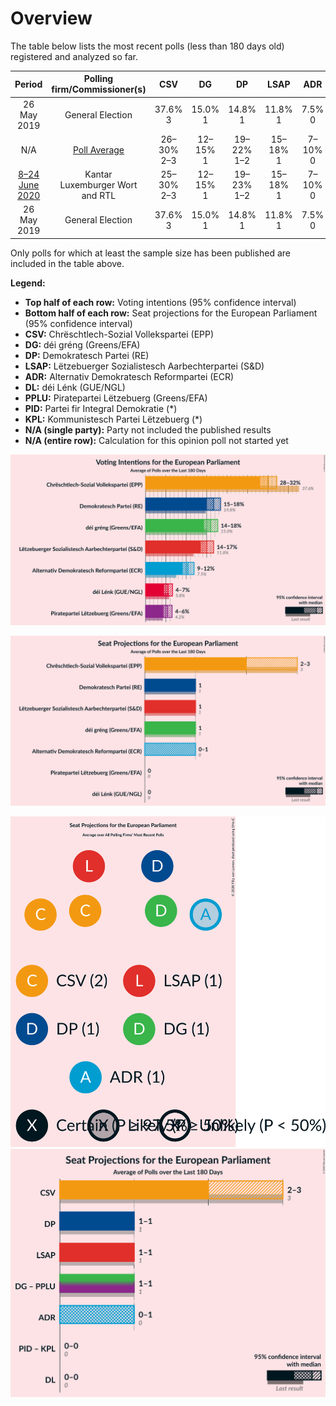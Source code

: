 # Overview

The table below lists the most recent polls (less than 180 days old) registered and analyzed so far.

| Period     | Polling firm/Commissioner(s) | CSV | DG | DP | LSAP | ADR | DL | PPLU | PID | KPL |
|:----------:|:----------------------------:|:--:|:--:|:--:|:--:|:--:|:--:|:--:|:--:|:--:|
| 26 May 2019 | General Election | 37.6% <br> 3 | 15.0% <br> 1 | 14.8% <br> 1 | 11.8% <br> 1 | 7.5% <br> 0 | 5.8% <br> 0 | 4.2% <br> 0 | 1.8% <br> 0 | 1.5% <br> 0 |
| N/A | [Poll Average](average.html) | 26–30% <br> 2–3 | 12–15% <br> 1 | 19–22% <br> 1–2 | 15–18% <br> 1 | 7–10% <br> 0 | 6–9% <br> 0 | 4–6% <br> 0 | N/A <br> N/A | N/A <br> N/A |
| [8–24 June 2020](2020-06-24-Kantar.html) | Kantar <br> Luxemburger Wort and RTL | 25–30% <br> 2–3 | 12–15% <br> 1 | 19–23% <br> 1–2 | 15–18% <br> 1 | 7–10% <br> 0 | 6–9% <br> 0 | 4–6% <br> 0 | N/A <br> N/A | N/A <br> N/A |
| 26 May 2019 | General Election | 37.6% <br> 3 | 15.0% <br> 1 | 14.8% <br> 1 | 11.8% <br> 1 | 7.5% <br> 0 | 5.8% <br> 0 | 4.2% <br> 0 | 1.8% <br> 0 | 1.5% <br> 0 |

Only polls for which at least the sample size has been published are included in the table above.

**Legend:**
+ **Top half of each row:** Voting intentions (95% confidence interval)
+ **Bottom half of each row:** Seat projections for the European Parliament (95% confidence interval)
+ **CSV:** Chrëschtlech-Sozial Vollekspartei (EPP)
+ **DG:** déi gréng (Greens/EFA)
+ **DP:** Demokratesch Partei (RE)
+ **LSAP:** Lëtzebuerger Sozialistesch Aarbechterpartei (S&D)
+ **ADR:** Alternativ Demokratesch Reformpartei (ECR)
+ **DL:** déi Lénk (GUE/NGL)
+ **PPLU:** Piratepartei Lëtzebuerg (Greens/EFA)
+ **PID:** Partei fir Integral Demokratie (*)
+ **KPL:** Kommunistesch Partei Lëtzebuerg (*)
+ **N/A (single party):** Party not included the published results
+ **N/A (entire row):** Calculation for this opinion poll not started yet


![Graph with voting intentions not yet produced](average.png "Voting Intentions")

![Graph with seats not yet produced](average-seats.png "Seats")

![Graph with seating plan not yet produced](average-seating-plan.png "Seating Plan")
![Graph with coalitions seats not yet produced](average-coalitions-seats.png "Coalitions Seats")
